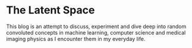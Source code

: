 # The Latent Space

This blog is an attempt to discuss, experiment and dive deep into random convoluted concepts in machine learning, computer science and medical imaging physics as I encounter them in my everyday life.